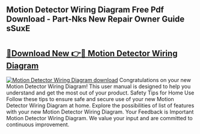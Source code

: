 ## Motion Detector Wiring Diagram Free Pdf Download - Part-Nks New Repair Owner Guide sSuxE

# <h2><a href="http://dfl0bs.blite.top/?on=Motion+Detector+Wiring+Diagram">🔗Download New 👉🔴 Motion Detector Wiring Diagram</a></h2>

[![Motion Detector Wiring Diagram download](https://i.imgur.com/lujVjoI.png)](http://dfl0bs.blite.top/?on=Motion+Detector+Wiring+Diagram)
Congratulations on your new Motion Detector Wiring Diagram! This user manual is designed to help you understand and get the most out of your product. Safety Tips for Home Use Follow these tips to ensure safe and secure use of your new Motion Detector Wiring Diagram at home. Explore the possibilities of list of features with your new Motion Detector Wiring Diagram. Your Feedback is Important Motion Detector Wiring Diagram. We value your input and are committed to continuous improvement.
